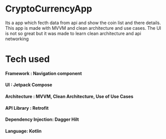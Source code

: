 # CryptoCurrencyApp
Its a app which fecth data from api and show the coin list and there details. This app is made with MVVM and clean architecture and use cases. The UI is not so great but it was made to learn clean architecture and api networking

# Tech used
  #### Framework : Navigation component
  #### UI : Jetpack Compose
  #### Architecture :  MVVM, Clean Architecture, Use of Use Cases
  #### API Library :  Retrofit
  #### Dependency Injection: Dagger Hilt
  #### Language: Kotlin
